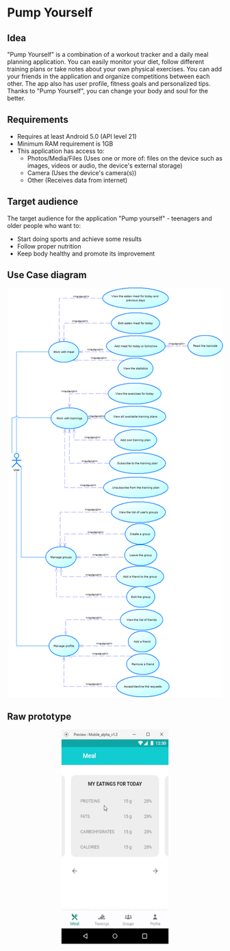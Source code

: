 # Pump Yourself

## Idea
"Pump Yourself" is a combination of a workout tracker and a daily meal planning application. You can easily monitor your diet, follow different training plans or take notes about your own physical exercises. You can add your friends in the application and organize competitions between each other. The app also has user profile, fitness goals and personalized tips. Thanks to "Pump Yourself", you can change your body and soul for the better.

## Requirements
- Requires at least Android 5.0 (API level 21)
- Minimum RAM requirement is 1GB
- This application has access to:
	* Photos/Media/Files (Uses one or more of: files on the device such as images, videos or audio, the device's external storage)
	* Camera (Uses the device's camera(s))
	* Other (Receives data from internet)

## Target audience
The target audience for the application "Pump yourself" - teenagers and older people who want to:
- Start doing sports and achieve some results
- Follow proper nutrition
- Keep body healthy and promote its improvement

## Use Case diagram
<p align="center">
	<img src="app/src/main/res/diagrams/use_case_v2.0.png" alt="Use Case Diagram">
</p>

## Raw prototype
<p align="center">
	<img src="app/src/main/res/diagrams/ezgif.com-video-to-gif.gif?raw=true" width="250" height="500">
</p>
